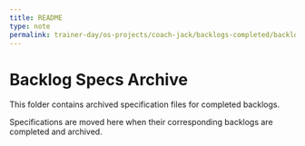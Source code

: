 ```yaml
---
title: README
type: note
permalink: trainer-day/os-projects/coach-jack/backlogs-completed/backlog-specs/readme
---
```


# Backlog Specs Archive

This folder contains archived specification files for completed backlogs.

Specifications are moved here when their corresponding backlogs are completed and archived.